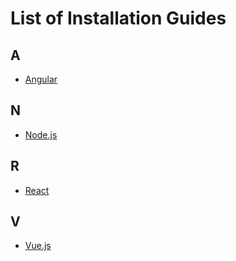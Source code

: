 # List of Installation Guides

## A

* [Angular](/guides/guide-installation-node-js.md#angular)

## N

* [Node.js](/guides/guide-installation-node-js.md)

## R

* [React](/guides/guide-installation-node-js.md#react)

## V

* [Vue.js](/guides/guide-installation-node-js.md#vue-js)
